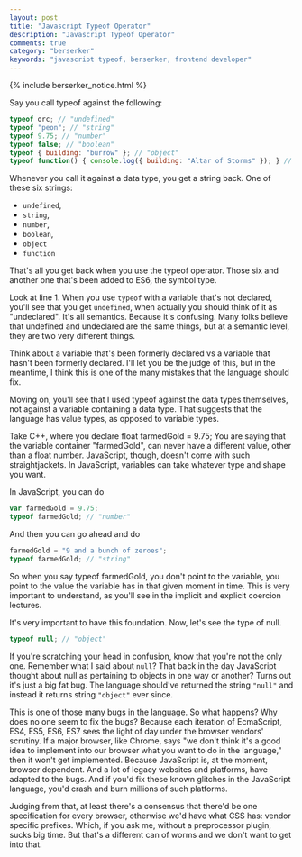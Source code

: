 ```yaml
---
layout: post
title: "Javascript Typeof Operator"
description: "Javascript Typeof Operator"
comments: true
category: "berserker"
keywords: "javascript typeof, berserker, frontend developer"
---
```


{% include berserker_notice.html %}

Say you call typeof against the following:

```javascript
typeof orc; // "undefined"
typeof "peon"; // "string"
typeof 9.75; // "number"
typeof false; // "boolean"
typeof { building: "burrow" }; // "object"
typeof function() { console.log({ building: "Altar of Storms" }); } // "function"
```

Whenever you call it against a data type, you get a string back. One of these six strings:
- ```undefined```,
- ```string```,
- ```number```,
- ```boolean```,
- ```object```
- ```function```

That's all you get back when you use the typeof operator. Those six and another one that's been added to ES6, the symbol type.

Look at line 1. When you use ```typeof``` with a variable that's not declared, you'll see that you get ```undefined```, when actually you should think of it as "undeclared". It's all semantics. Because it's confusing. Many folks believe that undefined and undeclared are the same things, but at a semantic level, they are two very different things.

Think about a variable that's been formerly declared vs a variable that hasn't been formerly declared. I'll let you be the judge of this, but in the meantime, I think this is one of the many mistakes that the language should fix.

Moving on, you'll see that I used typeof against the data types themselves, not against a variable containing a data type. That suggests that the language has value types, as opposed to variable types.

Take C++, where you declare float farmedGold = 9.75; You are saying that the variable container "farmedGold", can never have a different value, other than a float number. JavaScript, though, doesn't come with such straightjackets. In JavaScript, variables can take whatever type and shape you want.

In JavaScript, you can do

```javascript
var farmedGold = 9.75;
typeof farmedGold; // "number"
```

And then you can go ahead and do

```javascript
farmedGold = "9 and a bunch of zeroes";
typeof farmedGold; // "string"
```

So when you say typeof farmedGold, you don't point to the variable, you point to the value the variable has in that given moment in time. This is very important to understand, as you'll see in the implicit and explicit coercion lectures.

It's very important to have this foundation. Now, let's see the type of null.

```javascript
typeof null; // "object"
```

If you're scratching your head in confusion, know that you're not the only one. Remember what I said about ```null```? That back in the day JavaScript thought about null as pertaining to objects in one way or another? Turns out it's just a big fat bug. The language should've returned the string ```"null"``` and instead it returns string ```"object"``` ever since.

This is one of those many bugs in the language. So what happens? Why does no one seem to fix the bugs? Because each iteration of EcmaScript, ES4, ES5, ES6, ES7 sees the light of day under the browser vendors' scrutiny. If a major browser, like Chrome, says "we don't think it's a good idea to implement into our browser what you want to do in the language," then it won't get implemented. Because JavaScript is, at the moment, browser dependent. And a lot of legacy websites and platforms, have adapted to the bugs. And if you'd fix these known glitches in the JavaScript language, you'd crash and burn millions of such platforms.

Judging from that, at least there's a consensus that there'd be one specification for every browser, otherwise we'd have what CSS has: vendor specific prefixes. Which, if you ask me, without a preprocessor plugin, sucks big time. But that's a different can of worms and we don't want to get into that.
